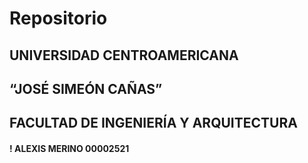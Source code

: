 # Repositorio
## UNIVERSIDAD CENTROAMERICANA
## “JOSÉ SIMEÓN CAÑAS”
## FACULTAD DE INGENIERÍA Y ARQUITECTURA
#### ! ALEXIS MERINO 00002521
